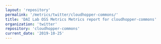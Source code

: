```yaml
---
layout: 'repository'
permalink: '/metrics/twitter/cloudhopper-commons/'
title: 'DAI Lab OSS Metrics Metrics report for cloudhopper-commons'
organization: 'twitter'
repository: 'cloudhopper-commons'
current_date: '2019-10-25'
---
```

